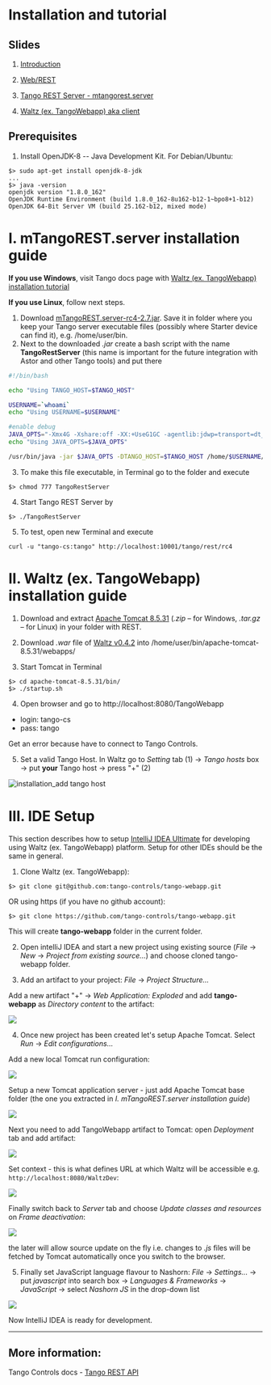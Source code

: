 # Installation and tutorial

## Slides

1. [Introduction](https://www.slideshare.net/secret/bGqura3owiyMtn)

2. [Web/REST](https://www.slideshare.net/secret/bYRV0WRw24jotN)

3. [Tango REST Server - mtangorest.server](https://www.slideshare.net/secret/pZioNqZIp6lToV)

4. [Waltz (ex. TangoWebapp) aka client](https://www.slideshare.net/secret/LyqxvOpgy7gbJd)

## Prerequisites

1. Install OpenJDK-8 -- Java Development Kit. For Debian/Ubuntu:
```
$> sudo apt-get install openjdk-8-jdk
...
$> java -version
openjdk version "1.8.0_162"
OpenJDK Runtime Environment (build 1.8.0_162-8u162-b12-1~bpo8+1-b12)
OpenJDK 64-Bit Server VM (build 25.162-b12, mixed mode)
```

# I. mTangoREST.server installation guide

__If you use Windows__, visit Tango docs page with [Waltz (ex. TangoWebapp) installation tutorial](http://tango-controls.readthedocs.io/en/latest/tutorials-and-howtos/tutorials/install-tango-webapp.html)

__If you use Linux__, follow next steps.

1. Download [mTangoREST.server-rc4-2.7.jar](https://github.com/Ingvord/mtangorest.server/releases/download/mtangorest.server-rc4-2.7/mtangorest.server-rc4-2.7.jar). Save it in folder where you keep your Tango server executable files (possibly where Starter device can find it), e.g. /home/user/bin.
2. Next to the downloaded _.jar_ create a bash script with the name __TangoRestServer__ (this name is important for the future integration with Astor and other Tango tools) and put there

```bash
#!/bin/bash

echo "Using TANGO_HOST=$TANGO_HOST"

USERNAME=`whoami`
echo "Using USERNAME=$USERNAME"

#enable debug
JAVA_OPTS="-Xmx4G -Xshare:off -XX:+UseG1GC -agentlib:jdwp=transport=dt_socket,server=y,suspend=n,address=5009"
echo "Using JAVA_OPTS=$JAVA_OPTS"

/usr/bin/java -jar $JAVA_OPTS -DTANGO_HOST=$TANGO_HOST /home/$USERNAME/bin/mtangorest.server-rc4-2.7.jar -nodb -dlist test/rest/0
```

3. To make this file executable, in Terminal go to the folder and execute
```
$> chmod 777 TangoRestServer
```
4. Start Tango REST Server by
```
$> ./TangoRestServer
```
5. To test, open new Terminal and execute
```
curl -u "tango-cs:tango" http://localhost:10001/tango/rest/rc4
```



# II. Waltz (ex. TangoWebapp) installation guide

1. Download and extract [Apache Tomcat 8.5.31](https://tomcat.apache.org/download-80.cgi#8.5.31) (_.zip_ – for Windows, _.tar.gz_ – for Linux) in your folder with REST.

2. Download _.war_ file of [Waltz v0.4.2](https://github.com/tango-controls/tango-webapp/releases/download/v0.4.2/TangoWebapp.war) into /home/user/bin/apache-tomcat-8.5.31/webapps/

3. Start Tomcat in Terminal
```
$> cd apache-tomcat-8.5.31/bin/
$> ./startup.sh 
```
4. Open browser and go to http://localhost:8080/TangoWebapp
* login: tango-cs
* pass: tango

Get an error because have to connect to Tango Controls.

5. Set a valid Tango Host. In Waltz go to _Setting_ tab (1) -> _Tango hosts_ box -> put __your__ Tango host -> press "+" (2)

![installation_add tango host](images/installation_client_15.png)

# III. IDE Setup

This section describes how to setup [IntelliJ IDEA Ultimate](https://www.jetbrains.com/idea/download/download-thanks.html?platform=linux) for developing using Waltz (ex. TangoWebapp) platform. Setup for other IDEs should be the same in general.

1. Clone Waltz (ex. TangoWebapp):
```
$> git clone git@github.com:tango-controls/tango-webapp.git
```

OR using https (if you have no github account):

```
$> git clone https://github.com/tango-controls/tango-webapp.git
```

This will create **tango-webapp** folder in the current folder.

2. Open intelliJ IDEA and start a new project using existing source (_File_ -> _New_ -> _Project from existing source..._) and choose cloned tango-webapp folder.

3. Add an artifact to your project: _File_ -> _Project Structure..._

Add a new artifact "+" -> _Web Application: Exploded_ and add **tango-webapp** as _Directory content_ to the artifact:

![](images/installation_ide_3.png)

4. Once new project has been created let's setup Apache Tomcat. Select _Run_ -> _Edit configurations..._

Add a new local Tomcat run configuration:

![](images/installation_ide_1.png)

Setup a new Tomcat application server - just add Apache Tomcat base folder (the one you extracted in _I. mTangoREST.server installation guide_)

![](images/installation_ide_2.png)

Next you need to add TangoWebapp artifact to Tomcat: open _Deployment_ tab and add artifact:

![](images/installation_ide_4.png)

Set context - this is what defines URL at which Waltz will be accessible e.g. `http://localhost:8080/WaltzDev`:

![](images/installation_ide_6.png)

Finally switch back to _Server_ tab and choose _Update classes and resources_ on _Frame deactivation_:

![](images/installation_ide_5.png)

the later will allow source update on the fly i.e. changes to _.js_ files will be fetched by Tomcat automatically once you switch to the browser.

5. Finally set JavaScript language flavour to Nashorn: _File_ -> _Settings..._ -> put _javascript_ into search box -> _Languages & Frameworks_ -> _JavaScript_ -> select _Nashorn JS_ in the drop-down list

![](images/installation_ide_16.png)

Now IntelliJ IDEA is ready for development.




- - - - - - - - - - - - - - - - - -
## More information:

Tango Controls docs - [Tango REST API](http://tango-controls.readthedocs.io/en/latest/development/advanced/rest-api.html)
